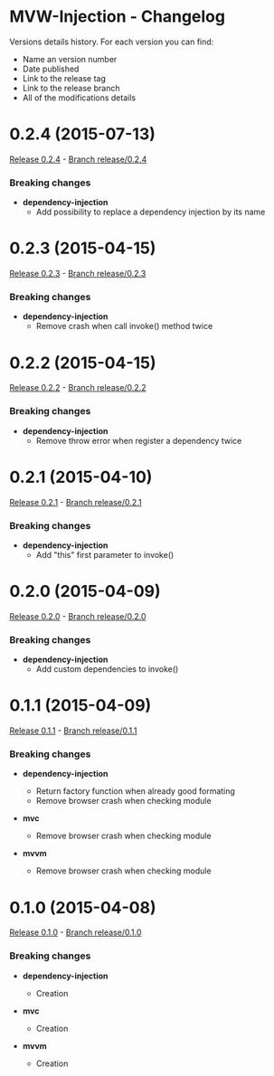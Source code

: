# MVW-Injection - Changelog

Versions details history. For each version you can find:
* Name an version number
* Date published
* Link to the release tag
* Link to the release branch
* All of the modifications details

<a name="0.2.4"></a>
# 0.2.4 (2015-07-13)

[Release 0.2.4](https://github.com/XavierBoubert/mvw-injection/releases/tag/0.2.4) -
[Branch release/0.2.4](https://github.com/XavierBoubert/mvw-injection/tree/0.2.4)

### Breaking changes

- **dependency-injection**
  - Add possibility to replace a dependency injection by its name

<a name="0.2.3"></a>
# 0.2.3 (2015-04-15)

[Release 0.2.3](https://github.com/XavierBoubert/mvw-injection/releases/tag/0.2.3) -
[Branch release/0.2.3](https://github.com/XavierBoubert/mvw-injection/tree/0.2.3)

### Breaking changes

- **dependency-injection**
  - Remove crash when call invoke() method twice

<a name="0.2.2"></a>
# 0.2.2 (2015-04-15)

[Release 0.2.2](https://github.com/XavierBoubert/mvw-injection/releases/tag/0.2.2) -
[Branch release/0.2.2](https://github.com/XavierBoubert/mvw-injection/tree/0.2.2)

### Breaking changes

- **dependency-injection**
  - Remove throw error when register a dependency twice

<a name="0.2.1"></a>
# 0.2.1 (2015-04-10)

[Release 0.2.1](https://github.com/XavierBoubert/mvw-injection/releases/tag/0.2.1) -
[Branch release/0.2.1](https://github.com/XavierBoubert/mvw-injection/tree/0.2.1)

### Breaking changes

- **dependency-injection**
  - Add "this" first parameter to invoke()

<a name="0.2.0"></a>
# 0.2.0 (2015-04-09)

[Release 0.2.0](https://github.com/XavierBoubert/mvw-injection/releases/tag/0.2.0) -
[Branch release/0.2.0](https://github.com/XavierBoubert/mvw-injection/tree/0.2.0)

### Breaking changes

- **dependency-injection**
  - Add custom dependencies to invoke()

<a name="0.1.1"></a>
# 0.1.1 (2015-04-09)

[Release 0.1.1](https://github.com/XavierBoubert/mvw-injection/releases/tag/0.1.1) -
[Branch release/0.1.1](https://github.com/XavierBoubert/mvw-injection/tree/0.1.1)

### Breaking changes

- **dependency-injection**
  - Return factory function when already good formating
  - Remove browser crash when checking module

- **mvc**
  - Remove browser crash when checking module

- **mvvm**
  - Remove browser crash when checking module

<a name="0.1.0"></a>
# 0.1.0 (2015-04-08)

[Release 0.1.0](https://github.com/XavierBoubert/mvw-injection/releases/tag/0.1.0) - [Branch release/0.1.0](https://github.com/XavierBoubert/mvw-injection/tree/0.1.0)

### Breaking changes

- **dependency-injection**
  - Creation

- **mvc**
  - Creation

- **mvvm**
  - Creation
